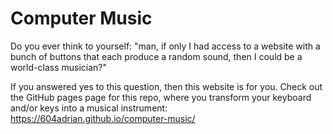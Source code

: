 # Computer Music
Do you ever think to yourself: "man, if only I had access to a website with a bunch of buttons that each produce a random sound, then I could be a world-class musician?"

If you answered yes to this question, then this website is for you. Check out the GitHub pages page for this repo, where you transform your keyboard and/or keys into a musical instrument: https://604adrian.github.io/computer-music/
